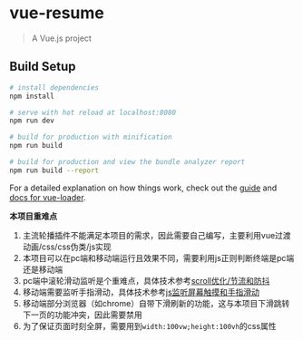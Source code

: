 # vue-resume

> A Vue.js project

## Build Setup

``` bash
# install dependencies
npm install

# serve with hot reload at localhost:8080
npm run dev

# build for production with minification
npm run build

# build for production and view the bundle analyzer report
npm run build --report
```

For a detailed explanation on how things work, check out the [guide](http://vuejs-templates.github.io/webpack/) and [docs for vue-loader](http://vuejs.github.io/vue-loader).


**本项目重难点**
1. 主流轮播插件不能满足本项目的需求，因此需要自己编写，主要利用vue过渡动画/css/css伪类/js实现
2. 本项目可以在pc端和移动端运行且效果不同，需要利用js正则判断终端是pc端还是移动端
3. pc端中滚轮滑动监听是个重难点，具体技术参考[scroll优化/节流和防抖](https://segmentfault.com/a/1190000015833729)
4. 移动端需要监听手指滑动，具体技术参考[js监听屏幕触摸和手指滑动](https://blog.csdn.net/m_uncle/article/details/78129222)
5. 移动端部分浏览器（如chrome）自带下滑刷新的功能，这与本项目下滑跳转下一页的功能冲突，因此需要禁用
6. 为了保证页面时刻全屏，需要用到`width:100vw;height:100vh`的css属性
